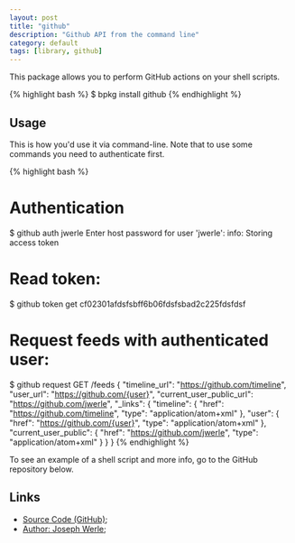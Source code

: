 ```yaml
---
layout: post
title: "github"
description: "Github API from the command line"
category: default
tags: [library, github]
---
```


This package allows you to perform GitHub actions on your shell scripts.

{% highlight bash %}
$ bpkg install github
{% endhighlight %}

## Usage

This is how you'd use it via command-line. Note that to use some commands you need to authenticate first.

{% highlight bash %}
# Authentication
$ github auth jwerle
Enter host password for user 'jwerle':
  info: Storing access token

# Read token:
$ github token get
cf02301afdsfsbff6b06fdsfsbad2c225fdsfdsf

# Request feeds with authenticated user:
$ github request GET /feeds
{
  "timeline_url": "https://github.com/timeline",
  "user_url": "https://github.com/{user}",
  "current_user_public_url": "https://github.com/jwerle",
  "_links": {
    "timeline": {
      "href": "https://github.com/timeline",
      "type": "application/atom+xml"
    },
    "user": {
      "href": "https://github.com/{user}",
      "type": "application/atom+xml"
    },
    "current_user_public": {
      "href": "https://github.com/jwerle",
      "type": "application/atom+xml"
    }
  }
}
{% endhighlight %}

To see an example of a shell script and more info, go to the GitHub repository below.

## Links

* [Source Code (GitHub)](https://github.com/bpkg/github);
* [Author: Joseph Werle](https://github.com/jwerle);

